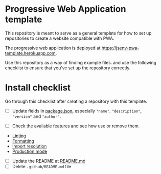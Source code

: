 <!--
README about the GitHub repository template.
Once the template is used, this README should be
deleted and only ../README.md should be kept
-->

# Progressive Web Application template

This repository is meant to serve as a general template for how to set up repositories to create a website compatible with PWA.

The progressive web application is deployed at https://jsenv-pwa-template.herokuapp.com.

Use this repository as a way of finding example files. and use the following checklist to ensure that you've set up the repository correctly.

# Install checklist

Go through this checklist after creating a repository with this template.

- [ ] Update fields in [package.json](../package.json), especially `"name"`, `"description"`, `"version"` and `"author".`

- [ ] Check the available features and see how use or remove them.

- [Linting](../docs/linting/linting.md#linting)
- [Formatting](../docs/formatting/formatting.md#formatting)
- [import resolution](.,/docs/import_resolution/import_resolution.md#import-resolution)
- [Production mode](../docs/production_mode/production_mode.md#production-mode)
<!--
- [Testing](./docs/testing/testing.md#testing)
- [Code coverage](./docs/coverage/coverage.md#coverage)
- [CommonJS compatibility](./docs/commonjs_compat/commonjs_compat.md#commonjs-compatibility)
- [npm auto publish](./docs/auto_publish/auto_publish.md#auto-publish-on-npm)

  -->

- [ ] Update the README at [README.md](../README.md)
- [ ] Delete `.github/README.md` file

